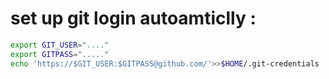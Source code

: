 
# set up git login autoamticlly  : 
```bash
export GIT_USER="...."
export GITPASS="....."
echo 'https://$GIT_USER:$GITPASS@github.com/'>>$HOME/.git-credentials
```
